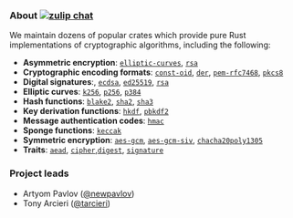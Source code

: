 ### About [![zulip chat](https://img.shields.io/badge/zulip-join_chat-blue.svg)](https://rustcrypto.zulipchat.com/)

We maintain dozens of popular crates which provide pure Rust implementations of cryptographic algorithms,
including the following:

- **Asymmetric encryption**: [`elliptic-curves`](https://github.com/RustCrypto/elliptic-curves), [`rsa`](https://github.com/RustCrypto/RSA)
- **Cryptographic encoding formats**: [`const-oid`](https://github.com/RustCrypto/formats/tree/master/const-oid), [`der`](https://github.com/RustCrypto/formats/tree/master/der), [`pem-rfc7468`](https://github.com/RustCrypto/formats/tree/master/pem-rfc7468), [`pkcs8`](https://github.com/RustCrypto/formats/tree/master/pkcs8)
- **Digital signatures**:, [`ecdsa`](https://github.com/RustCrypto/signatures/tree/master/ecdsa), [`ed25519`](https://github.com/RustCrypto/signatures/tree/master/ecdsa), [`rsa`](https://github.com/RustCrypto/RSA)
- **Elliptic curves**: [`k256`](https://github.com/RustCrypto/elliptic-curves/tree/master/k256), [`p256`](https://github.com/RustCrypto/elliptic-curves/tree/master/p256), [`p384`](https://github.com/RustCrypto/elliptic-curves/tree/master/p384) 
- **Hash functions**: [`blake2`](https://github.com/RustCrypto/hashes/tree/master/blake2), [`sha2`](https://github.com/RustCrypto/hashes/tree/master/sha2), [`sha3`](https://github.com/RustCrypto/hashes/tree/master/sha3)
- **Key derivation functions**: [`hkdf`](https://github.com/RustCrypto/KDFs/tree/master/hkdf), [`pbkdf2`](https://github.com/RustCrypto/password-hashes/tree/master/pbkdf2)
- **Message authentication codes**: [`hmac`](https://github.com/RustCrypto/MACs/tree/master/hmac)
- **Sponge functions**: [`keccak`](https://github.com/RustCrypto/sponges/tree/master/keccak)
- **Symmetric encryption**: [`aes-gcm`](https://github.com/RustCrypto/AEADs/tree/master/aes-gcm), [`aes-gcm-siv`](https://github.com/RustCrypto/AEADs/tree/master/aes-gcm-siv), [`chacha20poly1305`](https://github.com/RustCrypto/AEADs/tree/master/chacha20poly1305)
- **Traits**: [`aead`](https://github.com/RustCrypto/traits/tree/master/aead), [`cipher`](https://github.com/RustCrypto/traits/tree/master/cipher),[`digest`](https://github.com/RustCrypto/traits/tree/master/digest), [`signature`](https://github.com/RustCrypto/traits/tree/master/signature)

### Project leads

- Artyom Pavlov ([@newpavlov](https://github.com/newpavlov))
- Tony Arcieri ([@tarcieri](https://github.com/tarcieri))

